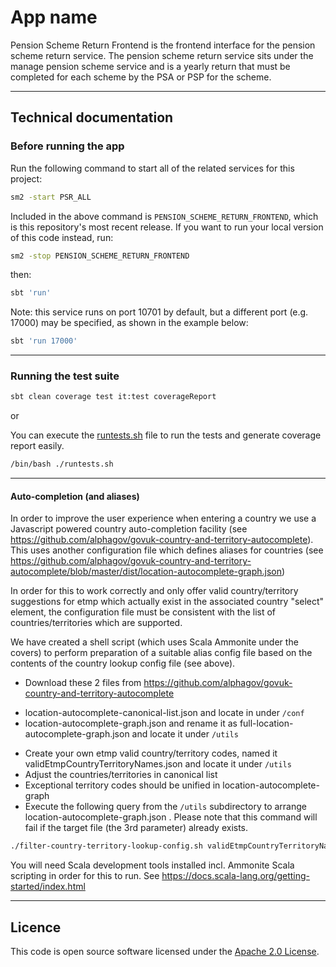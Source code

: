 # App name

Pension Scheme Return Frontend is the frontend interface for the pension scheme return service.
The pension scheme return service sits under the manage pension scheme service and is a yearly
return that must be completed for each scheme by the PSA or PSP for the scheme.

***

## Technical documentation

### Before running the app

Run the following command to start all of the related services for this project:
```bash
sm2 -start PSR_ALL
```
Included in the above command is `PENSION_SCHEME_RETURN_FRONTEND`, which is this repository's most recent release.
If you want to run your local version of this code instead, run:
```bash
sm2 -stop PENSION_SCHEME_RETURN_FRONTEND
```

then:

```bash
sbt 'run'
```

Note: this service runs on port 10701 by default, but a different port (e.g. 17000) may be specified, as shown in the example below:

```bash
sbt 'run 17000'
```

***

### Running the test suite

```bash
sbt clean coverage test it:test coverageReport
```

or

You can execute the [runtests.sh](runtests.sh) file to run the tests and generate coverage report easily.
```bash
/bin/bash ./runtests.sh
```

***

#### Auto-completion (and aliases)

In order to improve the user experience when entering a country we use a Javascript powered country auto-completion facility
(see https://github.com/alphagov/govuk-country-and-territory-autocomplete). This uses another configuration file which
defines aliases for countries (see https://github.com/alphagov/govuk-country-and-territory-autocomplete/blob/master/dist/location-autocomplete-graph.json)

In order for this to work correctly and only offer valid country/territory suggestions for etmp which actually exist in the associated country
"select" element, the configuration file must be consistent with the list of countries/territories which are supported.

We have created a shell script (which uses Scala Ammonite under the covers) to perform preparation of a suitable
alias config file based on the contents of the country lookup config file (see above).

- Download these 2 files from https://github.com/alphagov/govuk-country-and-territory-autocomplete

* location-autocomplete-canonical-list.json and locate in under `/conf`
* location-autocomplete-graph.json and rename it as full-location-autocomplete-graph.json and locate it under `/utils`

- Create your own etmp valid country/territory codes, named it validEtmpCountryTerritoryNames.json and locate it under `/utils`
- Adjust the countries/territories in canonical list
- Exceptional territory codes should be unified in location-autocomplete-graph
- Execute the following query from the `/utils` subdirectory to arrange location-autocomplete-graph.json . Please note that
this command will fail if the target file (the 3rd parameter) already exists.

```bash
./filter-country-territory-lookup-config.sh validEtmpCountryTerritoryNames.json full-location-autocomplete-graph.json ../app/assets/location-autocomplete-graph.json
```

You will need Scala development tools installed incl. Ammonite Scala scripting in order for this to run. See
https://docs.scala-lang.org/getting-started/index.html

***

## Licence

This code is open source software licensed under the [Apache 2.0 License]("http://www.apache.org/licenses/LICENSE-2.0.html").
